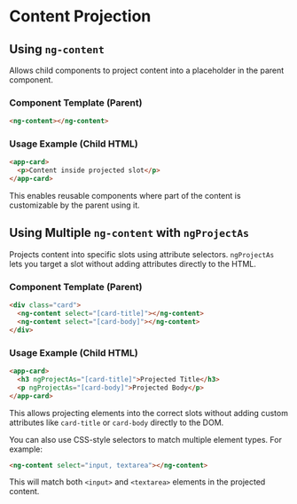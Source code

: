 # Content Projection

## Using `ng-content`
Allows child components to project content into a placeholder in the parent component.

### Component Template (Parent)
```html
<ng-content></ng-content>
```

### Usage Example (Child HTML)
```html
<app-card>
  <p>Content inside projected slot</p>
</app-card>
```

This enables reusable components where part of the content is customizable by the parent using it.

## Using Multiple `ng-content` with `ngProjectAs`  
Projects content into specific slots using attribute selectors. `ngProjectAs` lets you target a slot without adding attributes directly to the HTML.

### Component Template (Parent)
```html
<div class="card">
  <ng-content select="[card-title]"></ng-content>
  <ng-content select="[card-body]"></ng-content>
</div>
```

### Usage Example (Child HTML)
```html
<app-card>
  <h3 ngProjectAs="[card-title]">Projected Title</h3>
  <p ngProjectAs="[card-body]">Projected Body</p>
</app-card>
```

This allows projecting elements into the correct slots without adding custom attributes like `card-title` or `card-body` directly to the DOM.

You can also use CSS-style selectors to match multiple element types. For example:

```html
<ng-content select="input, textarea"></ng-content>
```

This will match both `<input>` and `<textarea>` elements in the projected content.